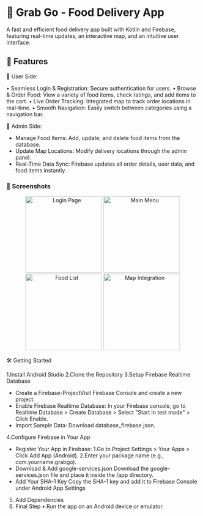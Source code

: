 ﻿# 🍔 Grab Go - Food Delivery App

A fast and efficient food delivery app built with Kotlin and Firebase, featuring real-time updates, an interactive map, and an intuitive user interface.

## 🚀 Features

🔹 User Side:

• Seamless Login & Registration: Secure authentication for users.
• Browse & Order Food: View a variety of food items, check ratings, and add items to the cart.
• Live Order Tracking: Integrated map to track order locations in real-time.
• Smooth Navigation: Easily switch between categories using a navigation bar.

🔹 Admin Side:

* Manage Food Items: Add, update, and delete food items from the database.
* Update Map Locations: Modify delivery locations through the admin panel.
* Real-Time Data Sync: Firebase updates all order details, user data, and food items instantly.

### 📸 Screenshots

<div align="center"> <img src="https://github.com/user-attachments/assets/5c6d1c22-a0b7-46e5-a631-1f6dd7c05469" width="200" alt="Login Page"> 
<img src="https://github.com/user-attachments/assets/e28fd812-5ee9-4fd9-9b66-aa59ec41399a" width="200" alt="Main Menu">
 <img src="https://github.com/user-attachments/assets/44b1cb17-d72e-4d4b-ae5e-7106198a97d4" width="200" alt="Food List"> 
 <img src="https://github.com/user-attachments/assets/8fc4ee0c-927f-4fe4-b3f2-5291c6be612e" width="200" alt="Map Integration"> <br> </div>

🛠 Getting Started

1.Install Android Studio
2.Clone the Repository
3.Setup Firebase Realtime Database
* Create a Firebase-ProjectVisit Firebase Console and create a new project.
* Enable Firebase Realtime Database: In your Firebase console, go to Realtime Database > Create Database > Select "Start in test mode" > Click Enable.
* Import Sample Data: Download database_firebase.json.

4.Configure Firebase in Your App
* Register Your App in Firebase: 
        1.Go to Project Settings > Your Apps > Click                   Add App (Android).
        2.Enter your package name (e.g., com.yourname.grabgo).
* Download & Add google-services.json
        Download the google-services.json file and place it inside the /app directory.
* Add Your SHA-1 Key
        Copy the SHA-1 key and add it to Firebase Console under Android App Settings

5. Add Dependencies
6. Final Step
• Run the app on an Android device or emulator.
